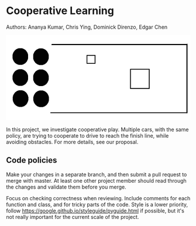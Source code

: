 # Cooperative Learning

Authors: Ananya Kumar, Chris Ying, Dominick Direnzo, Edgar Chen

![coop car game](https://github.com/AnanyaKumar/cooperative_learning/blob/master/proposal/coop_game.png)

In this project, we investigate cooperative play. Multiple cars, with the same policy, are trying to cooperate to drive to reach the finish line, while avoiding obstacles. For more details, see our proposal.

## Code policies

Make your changes in a separate branch, and then submit a pull request to merge with master. At least one other project member should read through the changes and validate them before you merge.

Focus on checking correctness when reviewing. Include comments for each function and class, and for tricky parts of the code. Style is a lower priority, follow https://google.github.io/styleguide/pyguide.html if possible, but it's not really important for the current scale of the project.
